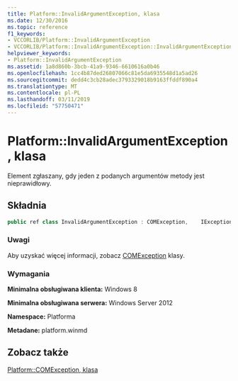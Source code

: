 ```yaml
---
title: Platform::InvalidArgumentException, klasa
ms.date: 12/30/2016
ms.topic: reference
f1_keywords:
- VCCORLIB/Platform::InvalidArgumentException
- VCCORLIB/Platform::InvalidArgumentException::InvalidArgumentException
helpviewer_keywords:
- Platform::InvalidArgumentException
ms.assetid: 1a8d860b-3bcb-41a9-9346-6610616a0b46
ms.openlocfilehash: 1cc4b87ded26807066c81e5da6935548d1a5ad26
ms.sourcegitcommit: dedd4c3cb28adec3793329018b9163ffddf890a4
ms.translationtype: MT
ms.contentlocale: pl-PL
ms.lasthandoff: 03/11/2019
ms.locfileid: "57750471"
---
```

# <a name="platforminvalidargumentexception-class"></a>Platform::InvalidArgumentException, klasa

Element zgłaszany, gdy jeden z podanych argumentów metody jest nieprawidłowy.

## <a name="syntax"></a>Składnia

```cpp
public ref class InvalidArgumentException : COMException,    IException,    IPrintable,    IEquatable
```

### <a name="remarks"></a>Uwagi

Aby uzyskać więcej informacji, zobacz [COMException](../cppcx/platform-comexception-class.md) klasy.

### <a name="requirements"></a>Wymagania

**Minimalna obsługiwana klienta:** Windows 8

**Minimalna obsługiwana serwera:** Windows Server 2012

**Namespace:** Platforma

**Metadane:** platform.winmd

## <a name="see-also"></a>Zobacz także

[Platform::COMException, klasa](../cppcx/platform-comexception-class.md)
